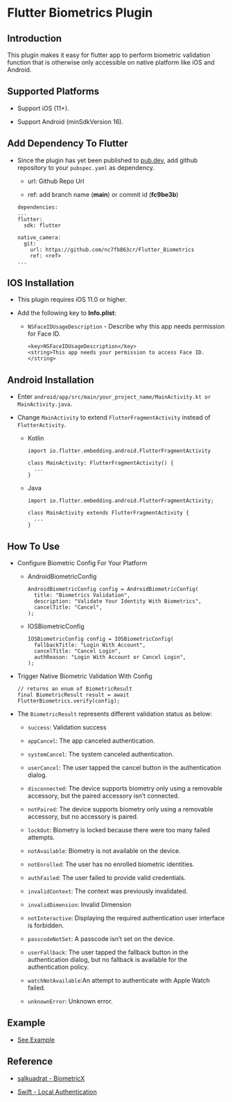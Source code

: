 # Flutter Biometrics Plugin

## Introduction

This plugin makes it easy for flutter app to perform biometric validation function that is otherwise only accessible on native platform like iOS and Android.

## Supported Platforms

- Support iOS (11+).

- Support Android (minSdkVersion 16).

## Add Dependency To Flutter

- Since the plugin has yet been published to [pub.dev](https://pub.dev/), add github repository to your `pubspec.yaml` as dependency.

  - url: Github Repo Url

  - ref: add branch name (**main**) or commit id (**fc9be3b**) 

  ```
  dependencies:
  ...
  flutter:
    sdk: flutter
  
  native_camera:
    git:
      url: https://github.com/nc7fb863cr/Flutter_Biometrics
      ref: <ref>
  ...
  ```

## IOS Installation

- This plugin requires iOS 11.0 or higher.

- Add the following key to **Info.plist**:

  * `NSFaceIDUsageDescription` - Describe why this app needs permission for Face ID.

    ```
    <key>NSFaceIDUsageDescription</key>
    <string>This app needs your permission to access Face ID.</string>
    ```

## Android Installation

- Enter `android/app/src/main/your_project_name/MainActivity.kt or MainActivity.java`.

- Change `MainActivity` to extend `FlutterFragmentActivity` instead of `FlutterActivity`.

  - Kotlin

    ```
    import io.flutter.embedding.android.FlutterFragmentActivity

    class MainActivity: FlutterFragmentActivity() {
      ...
    }
    ```

  - Java

    ```
    import io.flutter.embedding.android.FlutterFragmentActivity;

    class MainActivity extends FlutterFragmentActivity {
      ...
    }
    ```

## How To Use

- Configure Biometric Config For Your Platform

  - AndroidBiometricConfig

    ```
    AndroidBiometricConfig config = AndroidBiometricConfig(
      title: "Biometrics Validation",
      description: "Validate Your Identity With Biometrics",
      cancelTitle: "Cancel",
    );
    ```

  - IOSBiometricConfig

    ```
    IOSBiometricConfig config = IOSBiometricConfig(
      fallbackTitle: "Login With Account",
      cancelTitle: "Cancel Login",
      authReason: "Login With Account or Cancel Login",
    );
    ```

- Trigger Native Biometric Validation With Config

  ```
  // returns an enum of BiometricResult
  final BiometricResult result = await FlutterBiometrics.verify(config);
  ```

- The `BiometricResult` represents different validation status as below:

  - `success`: Validation success
  
  - `appCancel`: The app canceled authentication.
  
  - `systemCancel`: The system canceled authentication.
  
  - `userCancel`: The user tapped the cancel button in the authentication dialog.

  - `disconnected`: The device supports biometry only using a removable accessory, but the paired accessory isn’t connected.

  - `notPaired`: The device supports biometry only using a removable accessory, but no accessory is paired.

  - `lockOut`: Biometry is locked because there were too many failed attempts.
  
  - `notAvailable`: Biometry is not available on the device.
  
  - `notEnrolled`: The user has no enrolled biometric identities.

  - `authFailed`: The user failed to provide valid credentials.
  
  - `invalidContext`: The context was previously invalidated.

  - `invalidDimension`: Invalid Dimension
  
  - `notInteractive`: Displaying the required authentication user interface is forbidden.
  
  - `passcodeNotSet`: A passcode isn’t set on the device.
  
  - `userFallback`: The user tapped the fallback button in the authentication dialog, but no fallback is available for the authentication policy.

  - `watchNotAvailable`:An attempt to authenticate with Apple Watch failed.
  
  - `unknownError`: Unknown error.

## Example

- [See Example](example/README.md)

## Reference

- [salkuadrat - BiometricX](https://github.com/salkuadrat/BiometricX)

- [Swift - Local Authentication](https://medium.com/jeremy-xue-s-blog/swift-%E8%AA%AA%E8%AA%AA-localauthentication-lacontext-fb6c8c75b27a)